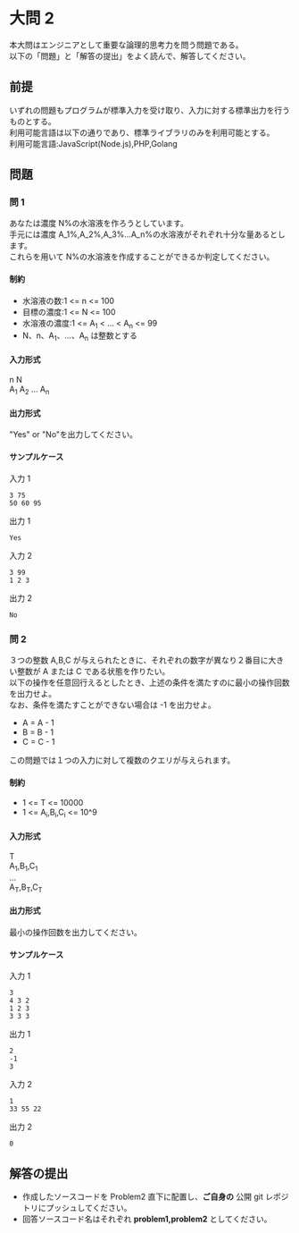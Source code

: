 # 大問 2

本大問はエンジニアとして重要な論理的思考力を問う問題である。  
以下の「問題」と「解答の提出」をよく読んで、解答してください。

## 前提

いずれの問題もプログラムが標準入力を受け取り、入力に対する標準出力を行うものとする。  
利用可能言語は以下の通りであり、標準ライブラリのみを利用可能とする。  
利用可能言語:JavaScript(Node.js),PHP,Golang

## 問題

### 問 1

あなたは濃度 N%の水溶液を作ろうとしています。  
手元には濃度 A_1%,A_2%,A_3%...A_n%の水溶液がそれぞれ十分な量あるとします。  
これらを用いて N%の水溶液を作成することができるか判定してください。

#### 制約

- 水溶液の数:1 <= n <= 100
- 目標の濃度:1 <= N <= 100
- 水溶液の濃度:1 <= A<sub>1</sub> < ... < A<sub>n</sub> <= 99
- N、n、A<sub>1</sub>、...、A<sub>n</sub> は整数とする

#### 入力形式

n N  
A<sub>1</sub> A<sub>2</sub> ... A<sub>n</sub> 

#### 出力形式

"Yes" or "No"を出力してください。

#### サンプルケース

入力 1

```
3 75
50 60 95
```

出力 1

```
Yes
```

入力 2

```
3 99
1 2 3
```

出力 2

```
No
```

### 問 2

３つの整数 A,B,C が与えられたときに、それぞれの数字が異なり２番目に大きい整数が A または C である状態を作りたい。  
以下の操作を任意回行えるとしたとき、上述の条件を満たすのに最小の操作回数を出力せよ。  
なお、条件を満たすことができない場合は -1 を出力せよ。

- A = A - 1
- B = B - 1
- C = C - 1

この問題では１つの入力に対して複数のクエリが与えられます。

#### 制約

- 1 <= T <= 10000
- 1 <= A<sub>i</sub>,B<sub>i</sub>,C<sub>i</sub> <= 10^9

#### 入力形式

T  
A<sub>1</sub>,B<sub>1</sub>,C<sub>1</sub>  
...  
A<sub>T</sub>,B<sub>T</sub>,C<sub>T</sub> 

#### 出力形式

最小の操作回数を出力してください。

#### サンプルケース

入力 1

```
3
4 3 2
1 2 3
3 3 3
```

出力 1

```
2
-1
3
```

入力 2

```
1
33 55 22
```

出力 2

```
0
```

## 解答の提出

- 作成したソースコードを Problem2 直下に配置し、**ご自身の** 公開 git レポジトリにプッシュしてください。
- 回答ソースコード名はそれぞれ **problem1,problem2** としてください。
